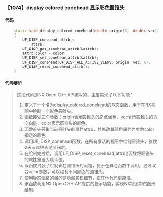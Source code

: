 ### 【1074】display colored conehead 显示彩色圆锥头

#### 代码

```cpp
    static void display_colored_conehead(double origin[3], double vec[3], int color)  
    {  
        UF_DISP_conehead_attrb_s  
            attrb;  
        UF_DISP_get_conehead_attrb(&attrb);  
        attrb.color = color;  
        UF_DISP_set_conehead_attrb(&attrb);  
        UF_DISP_conehead(UF_DISP_ALL_ACTIVE_VIEWS, origin, vec, 0);  
        UF_DISP_reset_conehead_attrb();  
    }

```

#### 代码解析

> 这段代码是NX Open C++ API编写的，主要实现了以下功能：
>
> 1. 定义了一个名为display_colored_conehead的静态函数，用于在NX视图中绘制一个彩色圆锥头。
> 2. 函数接受三个参数：origin表示圆锥头的原点坐标，vec表示圆锥头的方向向量，color表示圆锥头的颜色。
> 3. 函数首先获取当前圆锥头的属性attrb，并修改其颜色属性为参数color指定的颜色。
> 4. 调用UF_DISP_conehead函数，在所有激活的视图中绘制圆锥头，参数0表示圆锥头是关闭的。
> 5. 在绘制完成后，调用UF_DISP_reset_conehead_attrb()函数将圆锥头的属性重置为默认值。
> 6. 该函数封装了绘制彩色圆锥头的流程，便于在其他函数中调用。通过改变color参数，可以绘制不同颜色的圆锥头。
> 7. 使用静态函数的目的是隐藏实现细节，使其他代码更简洁。
> 8. 该函数利用NX Open C++ API提供的显示功能，实现NX视图中的图形绘制。
>
